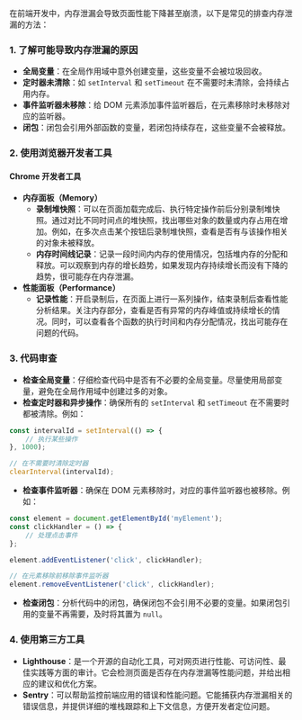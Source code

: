 在前端开发中，内存泄漏会导致页面性能下降甚至崩溃，以下是常见的排查内存泄漏的方法：

### 1. 了解可能导致内存泄漏的原因
 - **全局变量**：在全局作用域中意外创建变量，这些变量不会被垃圾回收。
 - **定时器未清除**：如 `setInterval` 和 `setTimeout` 在不需要时未清除，会持续占用内存。
 - **事件监听器未移除**：给 DOM 元素添加事件监听器后，在元素移除时未移除对应的监听器。
 - **闭包**：闭包会引用外部函数的变量，若闭包持续存在，这些变量不会被释放。

### 2. 使用浏览器开发者工具
#### Chrome 开发者工具
 - **内存面板（Memory）**
    - **录制堆快照**：可以在页面加载完成后、执行特定操作前后分别录制堆快照。通过对比不同时间点的堆快照，找出哪些对象的数量或内存占用在增加。例如，在多次点击某个按钮后录制堆快照，查看是否有与该操作相关的对象未被释放。
    - **内存时间线记录**：记录一段时间内内存的使用情况，包括堆内存的分配和释放。可以观察到内存的增长趋势，如果发现内存持续增长而没有下降的趋势，很可能存在内存泄漏。
 - **性能面板（Performance）**
    - **记录性能**：开启录制后，在页面上进行一系列操作，结束录制后查看性能分析结果。关注内存部分，查看是否有异常的内存峰值或持续增长的情况。同时，可以查看各个函数的执行时间和内存分配情况，找出可能存在问题的代码。

### 3. 代码审查
 - **检查全局变量**：仔细检查代码中是否有不必要的全局变量。尽量使用局部变量，避免在全局作用域中创建过多的对象。
 - **检查定时器和异步操作**：确保所有的 `setInterval` 和 `setTimeout` 在不需要时都被清除。例如：
```javascript
const intervalId = setInterval(() => {
    // 执行某些操作
}, 1000);

// 在不需要时清除定时器
clearInterval(intervalId);
```
 - **检查事件监听器**：确保在 DOM 元素移除时，对应的事件监听器也被移除。例如：
```javascript
const element = document.getElementById('myElement');
const clickHandler = () => {
    // 处理点击事件
};

element.addEventListener('click', clickHandler);

// 在元素移除前移除事件监听器
element.removeEventListener('click', clickHandler);
```
 - **检查闭包**：分析代码中的闭包，确保闭包不会引用不必要的变量。如果闭包引用的变量不再需要，及时将其置为 `null`。

### 4. 使用第三方工具
 - **Lighthouse**：是一个开源的自动化工具，可对网页进行性能、可访问性、最佳实践等方面的审计。它会检测页面是否存在内存泄漏等性能问题，并给出相应的建议和优化方案。
 - **Sentry**：可以帮助监控前端应用的错误和性能问题。它能捕获内存泄漏相关的错误信息，并提供详细的堆栈跟踪和上下文信息，方便开发者定位问题。 